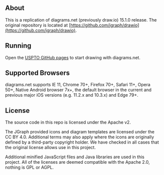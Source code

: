 
About
-----
This is a replication of diagrams.net (previously draw.io) 15.1.0 release.  The original repository is located at [https://github.com/jgraph/drawio](https://github.com/jgraph/drawio).

Running
-------
Open the [USPTO GitHub pages](https://uspto.github.io/drawio/src/main/webapp/index.html) to start drawing with diagrams.net. 

Supported Browsers
------------------
diagrams.net supports IE 11, Chrome 70+, Firefox 70+, Safari 11+, Opera 50+, Native Android browser 7x+, the default browser in the current and previous major iOS versions (e.g. 11.2.x and 10.3.x) and Edge 79+.

License
------------------
The source code in this repo is licensed under the Apache v2.

The JGraph provided icons and diagram templates are licensed under the CC BY 4.0. Additional terms may also apply where the icons are originally defined by a third-party copyright holder. We have checked in all cases that the original license allows use in this project.

Additional minified JavaScript files and Java libraries are used in this project. All of the licenses are deemed compatible with the Apache 2.0, nothing is GPL or AGPL.

